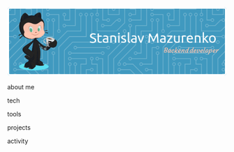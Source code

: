 <p align = "center">
  <img src=https://github.com/palameda/palameda/blob/main/assets/header.png>
</p>
about me

tech

tools

projects

activity
